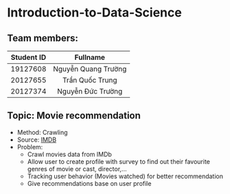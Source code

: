 # Introduction-to-Data-Science
## Team members:
| Student ID    | Fullname      |
| :-------------: |:-------------:|
| 19127608      | Nguyễn Quang Trường |
| 20127655      | Trần Quốc Trung      |
| 20127374 | Nguyễn Đức Trường      |

## Topic: Movie recommendation
- Method: Crawling
- Source: [IMDB](https://www.imdb.com/search/title/?count=100&groups=top_1000&sort=user_rating&fbclid=IwAR348pXXtnVMB1WbpT7KyZEaNKcvCNV3Hzr-wW5uFxRIwxSIk8UOTkMChuM)
- Problem:
  - Crawl movies data from IMDb
  - Allow user to create profile with survey to find out their favourite genres of movie or cast, director,...
  - Tracking user behavior (Movies watched) for better recommendation
  - Give recommendations base on user profile
